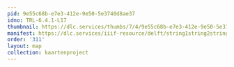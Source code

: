 ```yaml
---
pid: 9e55c68b-e7e3-412e-9e50-5e3740d8ae37
idno: TRL-6.4.1-L17
thumbnail: https://dlc.services/thumbs/7/4/9e55c68b-e7e3-412e-9e50-5e3740d8ae37/full/400,339/0/default.jpg
manifest: https://dlc.services/iiif-resource/delft/string1string2string3/kaartenproject-2007/TRL-6.4.1-L17
order: '311'
layout: map
collection: kaartenproject
---
```

